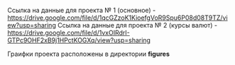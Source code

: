 Ссылка на данные для проекта № 1 (основное) - https://drive.google.com/file/d/1qcGZzoK1KioefgVoR9Spu6P08d08T9TZ/view?usp=sharing
Ссылка на данные для проекта № 2 (курсы валют) - https://drive.google.com/file/d/1vxOIRdrI-GTPc9OHF2xB9j1HPctKOGXq/view?usp=sharing

Граифки проекта расположены в директории **figures**
